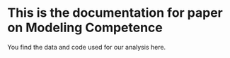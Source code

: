 # This is the documentation for paper on Modeling Competence
You find the data and code used for our analysis here. 
